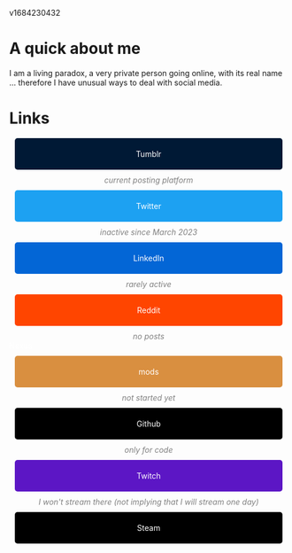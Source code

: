 v1684230432

# A quick about me

I am a living paradox, a very private person going online, with its real name ... therefore I have unusual ways to deal with social media.

# Links

<div>
	<a style="text-decoration:none;color:white" href="https://jeremyvlegros.tumblr.com/">
	 <div class="scaled" style="background-color:#001935;border-radius:5px;padding:20px;margin:10px;text-align:center">Tumblr</div>
	</a>
	<div style="text-align: center;color:gray;"><i>current posting platform</i></div>
 </div>

<div>
	<a style="text-decoration:none;color:white" href="https://twitter.com/jeremyvlegros">
	 <div class="scaled" style="background-color:#1da1f2;border-radius:5px;padding:20px;margin:10px;text-align:center">Twitter</div>
	</a>
	<div style="text-align: center;color:gray;"><i>inactive since March 2023</i></div>
 </div>

<div>
	<a style="text-decoration:none;color:white" href="https://fr.linkedin.com/in/jeremyvlegros?trk=people-guest_people_search-card">
	 <div class="scaled" style="background-color:#0366d6;border-radius:5px;padding:20px;margin:10px;text-align:center">LinkedIn</div>
	</a>
	<div style="text-align: center;color:gray;"><i>rarely active</i></div>
 </div>

<div>
	<a style="text-decoration:none;color:white" href="https://www.reddit.com/user/jeremyvlegros">
	 <div class="scaled" style="background-color:#ff4500;;border-radius:5px;padding:20px;margin:10px;text-align:center">Reddit</div>
	</a>
	<div style="text-align: center;color:gray;"><i>no posts</i></div>
 </div>

<div>
	<a style="text-decoration:none;color:white" href="https://www.nexusmods.com/users/152566508"> Nexus
	 <div class="scaled" style="background-color:#d98f40;border-radius:5px;padding:20px;margin:10px;text-align:center">mods</div>
	</a>
	<div style="text-align: center;color:gray;"><i>not started yet</i></div>
 </div>

<div>
	<a style="text-decoration:none;color:white" href="https://github.com/jeremyvlegros">
	 <div class="scaled" style="background-color:black;border-radius:5px;padding:20px;margin:10px;text-align:center">Github</div>
	</a>
	<div style="text-align: center;color:gray;"><i> only for code</i></div>
 </div>

<div>
	<a style="text-decoration:none;color:white" href="https://www.twitch.tv/jeremyvlegros">
	 <div class="scaled" style="background-color:#5c16c5;border-radius:5px;padding:20px;margin:10px;text-align:center">Twitch</div>
	</a>
	<div style="text-align: center;color:gray;"><i>I won't stream there (not implying that I will stream one day)</i></div>
 </div>

<div class="scaled">
	<a style="text-decoration:none;color:white" href="https://steamcommunity.com/id/jeremyvlegros">
	 <div style="background-color:black;border-radius:5px;padding:20px;margin:10px;text-align:center">Steam</div>
	</a>
</div>

